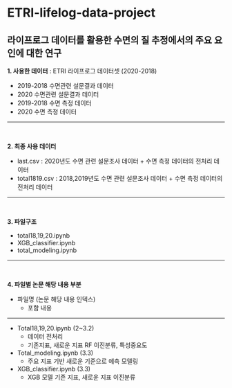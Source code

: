 # ETRI-lifelog-data-project

**라이프로그 데이터를 활용한 수면의 질 추정에서의 주요 요인에 대한 연구**
----
**1. 사용한 데이터** : ETRI 라이프로그 데이터셋 (2020-2018)
- 2019-2018 수면관련 설문결과 데이터
- 2020 수면관련 설문결과 데이터
- 2019-2018 수면 측정 데이터
- 2020 수면 측정 데이터
----

<br/>

**2. 최종 사용 데이터** 
- last.csv : 2020년도 수면 관련 설문조사 데이터 + 수면 측정 데이터의 전처리 데이터
- total1819.csv : 2018,2019년도 수면 관련 설문조사 데이터 + 수면 측정 데이터의 전처리 데이터
----

<br/>

**3. 파일구조**
- total18,19,20.ipynb
- XGB_classifier.ipynb
- total_modeling.ipynb
----

<br/>

**4. 파일별 논문 해당 내용 부분**
- 파일명 (논문 해당 내용 인덱스)
    - 포함 내용
----
- Total18,19,20.ipynb (2~3.2)
    - 데이터 전처리
    - 기존지표, 새로운 지표 RF 이진분류, 특성중요도
- Total_modeling.ipynb (3.3)
    - 주요 지표 기반 새로운 기준으로 예측 모델링
- XGB_classifier.ipynb (3.3)
    - XGB 모델 기존 지표, 새로운 지표 이진분류
